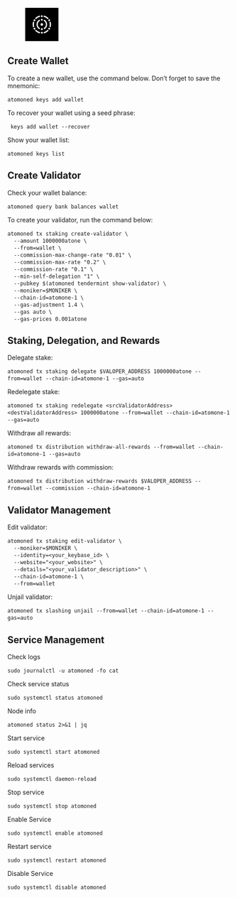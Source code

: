 <figure><img src="https://raw.githubusercontent.com/ruangnode/cosmos-images/main/logos/atomone.png" alt=""><figcaption></figcaption></figure>

## Create Wallet
To create a new wallet, use the command below. Don’t forget to save the mnemonic:

```
atomoned keys add wallet
```

To recover your wallet using a seed phrase:
```
 keys add wallet --recover
```

Show your wallet list:
```
atomoned keys list
```


## Create Validator

Check your wallet balance:
```
atomoned query bank balances wallet
```

To create your validator, run the command below:
```
atomoned tx staking create-validator \
  --amount 1000000atone \
  --from=wallet \
  --commission-max-change-rate "0.01" \
  --commission-max-rate "0.2" \
  --commission-rate "0.1" \
  --min-self-delegation "1" \
  --pubkey $(atomoned tendermint show-validator) \
  --moniker=$MONIKER \
  --chain-id=atomone-1 \
  --gas-adjustment 1.4 \
  --gas auto \
  --gas-prices 0.001atone
```

## Staking, Delegation, and Rewards
Delegate stake:
```
atomoned tx staking delegate $VALOPER_ADDRESS 1000000atone --from=wallet --chain-id=atomone-1 --gas=auto
```

Redelegate stake:
```
atomoned tx staking redelegate <srcValidatorAddress> <destValidatorAddress> 1000000atone --from=wallet --chain-id=atomone-1 --gas=auto
```

Withdraw all rewards:
```
atomoned tx distribution withdraw-all-rewards --from=wallet --chain-id=atomone-1 --gas=auto
```

Withdraw rewards with commission:
```
atomoned tx distribution withdraw-rewards $VALOPER_ADDRESS --from=wallet --commission --chain-id=atomone-1
```

## Validator Management
Edit validator:
```
atomoned tx staking edit-validator \
  --moniker=$MONIKER \
  --identity=<your_keybase_id> \
  --website="<your_website>" \
  --details="<your_validator_description>" \
  --chain-id=atomone-1 \
  --from=wallet
```

Unjail validator:
```
atomoned tx slashing unjail --from=wallet --chain-id=atomone-1 --gas=auto
```

## Service Management
Check logs
```
sudo journalctl -u atomoned -fo cat
```

Check service status
```
sudo systemctl status atomoned
```

Node info
```
atomoned status 2>&1 | jq
```

Start service
```
sudo systemctl start atomoned
```

Reload services
```
sudo systemctl daemon-reload
```

Stop service
```
sudo systemctl stop atomoned
```

Enable Service
```
sudo systemctl enable atomoned
```

Restart service
```
sudo systemctl restart atomoned
```

Disable Service
```
sudo systemctl disable atomoned
```
